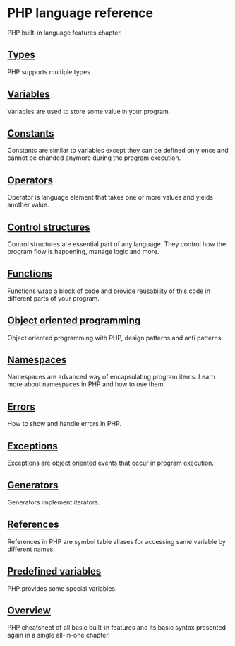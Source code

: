 # PHP language reference

PHP built-in language features chapter.

## [Types](/php/ref/types)

PHP supports multiple types

## [Variables](/php/ref/variables.md)

Variables are used to store some value in your program.

## [Constants](/php/ref/constants.md)

Constants are similar to variables except they can be defined only once and
cannot be chanded anymore during the program execution.

## [Operators](/php/ref/operators.md)

Operator is language element that takes one or more values and yields another
value.

## [Control structures](/php/ref/control-structures.md)

Control structures are essential part of any language. They control how the
program flow is happening, manage logic and more.

## [Functions](/php/ref/functions.md)

Functions wrap a block of code and provide reusability of this code in different
parts of your program.

## [Object oriented programming](/php/ref/oop)

Object oriented programming with PHP, design patterns and anti patterns.

## [Namespaces](/php/ref/namespaces.md)

Namespaces are advanced way of encapsulating program items. Learn more about
namespaces in PHP and how to use them.

## [Errors](/php/ref/errors.md)

How to show and handle errors in PHP.

## [Exceptions](/php/ref/exceptions.md)

Exceptions are object oriented events that occur in program execution.

## [Generators](/php/ref/generators.md)

Generators implement iterators.

## [References](/php/ref/references.md)

References in PHP are symbol table aliases for accessing same variable by
different names.

## [Predefined variables](/php/ref/predefined-variables.md)

PHP provides some special variables.

## [Overview](/php/ref/overview.md)

PHP cheatsheet of all basic built-in features and its basic syntax presented
again in a single all-in-one chapter.

